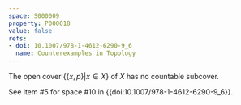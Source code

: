 ```yaml
---
space: S000009
property: P000018
value: false
refs:
- doi: 10.1007/978-1-4612-6290-9_6
  name: Counterexamples in Topology
---
```


The open cover $\{ \{x,p\} | x \in X\}$ of $X$ has no countable subcover.

See item #5 for space #10 in {{doi:10.1007/978-1-4612-6290-9_6}}.
